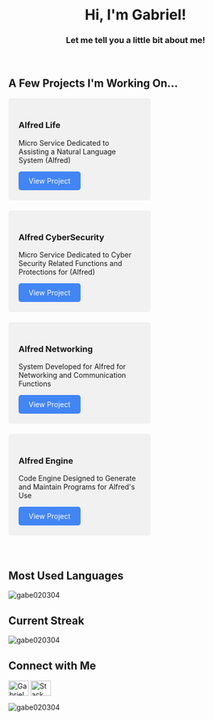 <h1 align="center">Hi, I'm Gabriel!</h1> <h3 align="center">Let me tell you a little bit about me!</h3>
<br clear="both">

<h2>A Few Projects I'm Working On...</h2> 
<div style="display: flex; flex-wrap: wrap; justify-content: space-between;"> <div style="width: 48%; background-color: #f1f1f1; border-radius: 5px; padding: 20px; margin-bottom: 20px;"> 
  
  <h3>Alfred Life</h3> 
  <p>Micro Service Dedicated to Assisting a Natural Language System (Alfred)</p> 
  <a href="https://en.wikipedia.org/wiki/J.A.R.V.I.S." target="_blank" style="display: inline-block; background-color: #4285F4; color: white; padding: 10px 20px; border-radius: 5px; text-decoration: none;">View Project</a> </div> <div style="width: 48%; background-color: #f1f1f1; border-radius: 5px; padding: 20px; margin-bottom: 20px;">
    
  <h3>Alfred CyberSecurity</h3> 
  <p>Micro Service Dedicated to Cyber Security Related Functions and Protections for (Alfred)</p> <a href="https://en.wikipedia.org/wiki/J.A.R.V.I.S." target="_blank" style="display: inline-block; background-color: #4285F4; color: white; padding: 10px 20px; border-radius: 5px; text-decoration: none;">View Project</a> 
  </div> 
  
  <div style="width: 48%; background-color: #f1f1f1; border-radius: 5px; padding: 20px; margin-bottom: 20px;">   
  <h3>Alfred Networking</h3> 
  <p>System Developed for Alfred for Networking and Communication Functions</p> <a href="https://en.wikipedia.org/wiki/J.A.R.V.I.S." target="_blank" style="display: inline-block; background-color: #4285F4; color: white; padding: 10px 20px; border-radius: 5px; text-decoration: none;">View Project</a> </div> 
  
  <div style="width: 48%; background-color: #f1f1f1; border-radius: 5px; padding: 20px; margin-bottom: 20px;">  
  <h3>Alfred Engine</h3> 
  <p>Code Engine Designed to Generate and Maintain Programs for Alfred's Use</p> <a href="https://en.wikipedia.org/wiki/J.A.R.V.I.S." target="_blank" style="display: inline-block; background-color: #4285F4; color: white; padding: 10px 20px; border-radius: 5px; text-decoration: none;">View Project</a> </div> 
  </div>
  <br clear="both"> 

<h2>Most Used Languages</h2> <p><img align="left" src="https://github-readme-stats.vercel.app/api/top-langs?username=gabe020304&show_icons=true&locale=en&layout=compact" alt="gabe020304" /></p>

<br clear="both"> <h2>Current Streak</h2> <p><img align="center" src="https://github-readme-streak-stats.herokuapp.com/?user=gabe020304&" alt="gabe020304" /></p>

<h2>Connect with Me</h2> <p align="left"> <a href="https://linkedin.com/in/gabriel-curran" target="blank"><img align="center" src="https://raw.githubusercontent.com/rahuldkjain/github-profile-readme-generator/master/src/images/icons/Social/linked-in-alt.svg" alt="Gabriel Curran" height="30" width="40" /></a> <a href="https://stackoverflow.com/users/21635883" target="blank"><img align="center" src="https://raw.githubusercontent.com/rahuldkjain/github-profile-readme-generator/master/src/images/icons/Social/stack-overflow.svg" alt="Stack Overflow User ID" height="30" width="40" /></a> </p>

<p align="left"> <img src="https://komarev.com/ghpvc/?username=gabe020304&label=Profile%20views&color=0e75b6&style=flat" alt="gabe020304" /> </p>  
